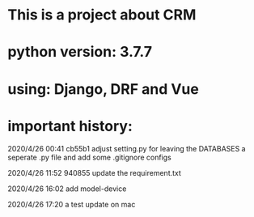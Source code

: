 # This is a project about CRM
# python version: 3.7.7
# using: Django, DRF and Vue

# important history:

2020/4/26 00:41 cb55b1
adjust setting.py for leaving the DATABASES a seperate .py file and add some .gitignore configs

2020/4/26 11:52 940855
update the requirement.txt

2020/4/26 16:02
add model-device

2020/4/26 17:20
a test update on mac